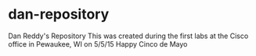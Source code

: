 # dan-repository
Dan Reddy's Repository
This was created during the first labs at the Cisco office in Pewaukee, WI on 5/5/15
Happy Cinco de Mayo
